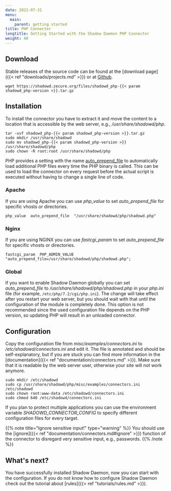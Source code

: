 ```yaml
---
date: 2022-07-31
menu:
  main:
    parent: getting started
title: PHP Connector
longtitle: Getting Started with the Shadow Daemon PHP Connector
weight: 40
---
```


## Download

Stable releases of the source code can be found at the [download page]({{< ref "downloads/projects.md" >}}) or at <a target="_blank" href="https://github.com/zecure/shadowd_php">Github</a>.

    wget https://shadowd.zecure.org/files/shadowd_php-{{< param shadowd_php-version >}}.tar.gz

## Installation

To install the connector you have to extract it and move the content to a location that is accessible by the web server, e.g., */usr/share/shadowd/php*.

    tar -xvf shadowd_php-{{< param shadowd_php-version >}}.tar.gz
    sudo mkdir /usr/share/shadowd
    sudo mv shadowd_php-{{< param shadowd_php-version >}} /usr/share/shadowd/php
    sudo chown -R root:root /usr/share/shadowd/php

PHP provides a setting with the name [auto_prepend_file](http://php.net/manual/en/ini.core.php#ini.auto-prepend-file) to automatically load additional PHP files every time the PHP binary is called.
This can be used to load the connector on every request before the actual script is executed without having to change a single line of code.

### Apache

If you are using Apache you can use *php_value* to set *auto_prepend_file* for specific vhosts or directories.

    php_value  auto_prepend_file  "/usr/share/shadowd/php/shadowd.php"

### Nginx

If you are using NGINX you can use *fastcgi_param* to set *auto_prepend_file* for specific vhosts or directories.

    fastcgi_param  PHP_ADMIN_VALUE  "auto_prepend_file=/usr/share/shadowd/php/shadowd.php";

### Global

If you want to enable Shadow Daemon globally you can set *auto_prepend_file* to */usr/share/shadowd/php/shadowd.php* in your *php.ini* file (for example, `/etc/php/7.2/cgi/php.ini`).
The change will take effect after you restart your web server, but you should wait with that until the configuration of the module is completely done.
This option is not recommended since the used configuration file depends on the PHP version, so updating PHP will result in an unloaded connector.

## Configuration

Copy the configuration file from *misc/examples/connectors.ini* to */etc/shadowd/connectors.ini* and edit it.
The file is annotated and should be self-explanatory, but if you are stuck you can find more information in the [documentation]({{< ref "documentation/connectors.md" >}}).
Make sure that it is readable by the web server user, otherwise your site will not work anymore.

    sudo mkdir /etc/shadowd
    sudo cp /usr/share/shadowd/php/misc/examples/connectors.ini /etc/shadowd
    sudo chown root:www-data /etc/shadowd/connectors.ini
    sudo chmod 640 /etc/shadowd/connectors.ini

If you plan to protect multiple applications you can use the environment variable *SHADOWD_CONNECTOR_CONFIG* to specify different configuration files for every target.

{{% note title="Ignore sensitive input!" type="warning" %}}
You should use the [ignore]({{< ref "documentation/connectors.md#ignore" >}}) function of the connector to disregard very sensitive input, e.g., passwords.
{{% /note %}}

## What's next?

You have successfully installed Shadow Daemon, now you can start with the configuration.
If you do not know how to configure Shadow Daemon check out the tutorial about [rules]({{< ref "tutorials/rules.md" >}}).
